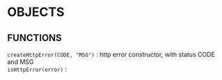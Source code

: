 # OBJECTS

## FUNCTIONS
`createHttpError(CODE, "MSG")` : http error constructor, with status CODE and MSG  
`isHttpError(error)` :    